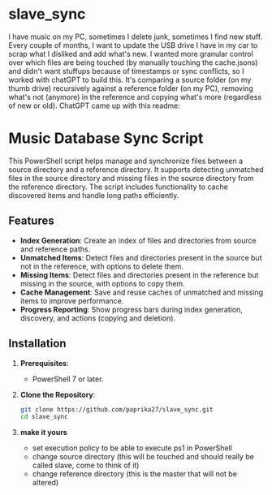 # slave_sync

I have music on my PC, sometimes I delete junk, sometimes I find new stuff. Every couple of months, I want to update the USB drive I have in my car to scrap what I disliked and add what's new. I wanted more granular control over which files are being touched (by manually touching the cache.jsons) and didn't want stuffups because of timestamps or sync conflicts, so I worked with chatGPT to build this. It's comparing a source folder (on my thumb drive) recursively against a reference folder (on my PC), removing what's not (anymore) in the reference and copying what's more (regardless of new or old). ChatGPT came up with this readme:

# Music Database Sync Script

This PowerShell script helps manage and synchronize files between a source directory and a reference directory. It supports detecting unmatched files in the source directory and missing files in the source directory from the reference directory. The script includes functionality to cache discovered items and handle long paths efficiently.

## Features

- **Index Generation**: Create an index of files and directories from source and reference paths.
- **Unmatched Items**: Detect files and directories present in the source but not in the reference, with options to delete them.
- **Missing Items**: Detect files and directories present in the reference but missing in the source, with options to copy them.
- **Cache Management**: Save and reuse caches of unmatched and missing items to improve performance.
- **Progress Reporting**: Show progress bars during index generation, discovery, and actions (copying and deletion).

## Installation

1. **Prerequisites**: 
   - PowerShell 7 or later.

2. **Clone the Repository**:
   ```bash
   git clone https://github.com/paprika27/slave_sync.git
   cd slave_sync

3. **make it yours**
   - set execution policy to be able to execute ps1 in PowerShell
   - change source directory (this will be touched and should really be called slave, come to think of it)
   - change reference directory (this is the master that will not be altered)
